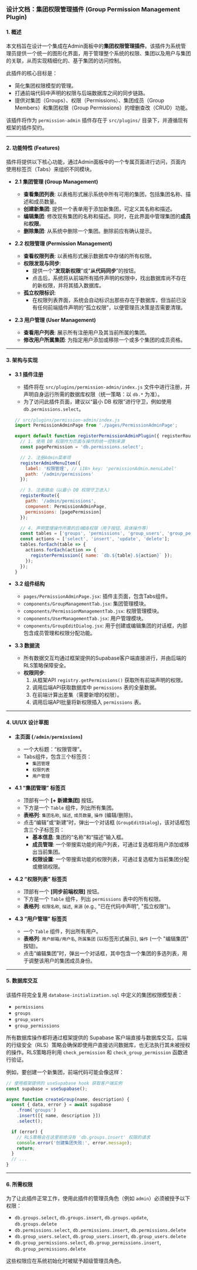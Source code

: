 ### **设计文档：集团权限管理插件 (Group Permission Management Plugin)**

#### **1. 概述**

本文档旨在设计一个集成在Admin面板中的**集团权限管理插件**。该插件为系统管理员提供一个统一的图形化界面，用于管理整个系统的权限、集团以及用户与集团的关联，从而实现精细化的、基于集团的访问控制。

此插件的核心目标是：
*   简化集团权限模型的管理。
*   打通前端代码中声明的权限与后端数据库之间的同步链路。
*   提供对集团（Groups）、权限（Permissions）、集团成员（Group Members）和集团权限（Group Permissions）的增删查改（CRUD）功能。

该插件将作为 `permission-admin` 插件存在于 `src/plugins/` 目录下，并遵循现有框架的插件契约。

---

#### **2. 功能特性 (Features)**

插件将提供以下核心功能，通过Admin面板中的一个专属页面进行访问，页面内使用标签页（Tabs）来组织不同模块。

*   **2.1 集团管理 (Group Management)**
    *   **查看集团列表**: 以表格形式展示系统中所有可用的集团，包括集团名称、描述和成员数量。
    *   **创建新集团**: 提供一个表单用于添加新集团，可定义其名称和描述。
    *   **编辑集团**: 修改现有集团的名称和描述。同时，在此界面中管理集团的**成员**和**权限**。
    *   **删除集团**: 从系统中删除一个集团。删除前应有确认提示。

*   **2.2 权限管理 (Permission Management)**
    *   **查看权限列表**: 以表格形式展示数据库中存储的所有权限。
    *   **权限发现与同步**:
        *   提供一个“**发现新权限**”或“**从代码同步**”的按钮。
        *   点击后，系统将从前端所有插件声明的权限中，找出数据库尚不存在的新权限，并将其插入数据库。
    *   **孤立权限标识**:
        *   在权限列表界面，系统会自动标识出那些存在于数据库，但当前已没有任何前端插件声明的“孤立权限”，以便管理员决策是否需要清理。

*   **2.3 用户管理 (User Management)**
    *   **查看用户列表**: 展示所有注册用户及其当前所属的集团。
    *   **修改用户所属集团**: 为指定用户添加或移除一个或多个集团的成员资格。

---

#### **3. 架构与实现**

*   **3.1 插件注册**
    *   插件将在 `src/plugins/permission-admin/index.js` 文件中进行注册，并声明自身运行所需的数据库权限（统一策略：以 `db.*` 为准）。
    *   为了访问此插件页面，建议以“最小 DB 权限”进行守卫，例如使用 `db.permissions.select`。

    ```javascript
    // src/plugins/permission-admin/index.js
    import PermissionAdminPage from './pages/PermissionAdminPage';

    export default function registerPermissionAdminPlugin({ registerRoute, registerAdminMenuItem, registerPermission }) {
      // 1. 使用 DB 权限作为页面与操作的统一控制来源
      const pagePermission = 'db.permissions.select';

      // 2. 注册Admin菜单项
      registerAdminMenuItem({
        label: '权限管理', // i18n key: 'permissionAdmin.menuLabel'
        path: '/admin/permissions'
      });

      // 3. 注册路由（以最小 DB 权限守卫进入）
      registerRoute({
        path: '/admin/permissions',
        component: PermissionAdminPage,
        permissions: [pagePermission]
      });

      // 4. 声明管理操作所需的后端DB权限（用于按钮、具体操作等）
      const tables = ['groups', 'permissions', 'group_users', 'group_permissions'];
      const actions = ['select', 'insert', 'update', 'delete'];
      tables.forEach(table => {
        actions.forEach(action => {
          registerPermission({ name: `db.${table}.${action}` });
        });
      });
    }
    ```

*   **3.2 组件结构**
    *   `pages/PermissionAdminPage.jsx`: 插件主页面，包含Tabs组件。
    *   `components/GroupManagementTab.jsx`: 集团管理模块。
    *   `components/PermissionManagementTab.jsx`: 权限管理模块。
    *   `components/UserManagementTab.jsx`: 用户管理模块。
    *   `components/GroupEditDialog.jsx`: 用于创建或编辑集团的对话框，内部包含成员管理和权限分配功能。

*   **3.3 数据流**
    *   所有数据交互均通过框架提供的Supabase客户端直接进行，并由后端的RLS策略保障安全。
    *   **权限同步**:
        1.  从框架API `registry.getPermissions()` 获取所有前端声明的权限。
        2.  调用后端API获取数据库中 `permissions` 表的全量数据。
        3.  在前端计算出差集（需要新增的权限）。
        4.  调用后端API批量将新权限插入 `permissions` 表。

---

#### **4. UI/UX 设计草图**

*   **主页面 (`/admin/permissions`)**
    *   一个大标题：“权限管理”。
    *   Tabs组件，包含三个标签页：
        *   `集团管理`
        *   `权限列表`
        *   `用户管理`

*   **4.1 “集团管理” 标签页**
    *   顶部有一个 **[+ 新建集团]** 按钮。
    *   下方是一个 `Table` 组件，列出所有集团。
    *   **表格列**: `集团名称`, `描述`, `成员数量`, `操作` (编辑/删除)。
    *   点击“编辑”或“新建”时，弹出一个对话框 (`GroupEditDialog`)，该对话框包含三个子标签页：
        *   **基本信息**: 集团的“名称”和“描述”输入框。
        *   **成员管理**: 一个带搜索功能的用户列表，可通过复选框将用户添加或移出当前集团。
        *   **权限设置**: 一个带搜索功能的权限列表，可通过复选框为当前集团分配或撤销权限。

*   **4.2 “权限列表” 标签页**
    *   顶部有一个 **[同步前端权限]** 按钮。
    *   下方是一个 `Table` 组件，列出 `permissions` 表中的所有权限。
    *   **表格列**: `权限名称`, `描述`, `来源` (e.g., "已在代码中声明", "孤立权限")。

*   **4.3 “用户管理” 标签页**
    *   一个 `Table` 组件，列出所有用户。
    *   **表格列**: `用户邮箱/用户名`, `所属集团` (以标签形式展示), `操作` (一个 "编辑集团" 按钮)。
    *   点击“编辑集团”时，弹出一个对话框，其中包含一个集团的多选列表，用于调整该用户的集团成员身份。

---

#### **5. 数据库交互**

该插件将完全复用 `database-initialization.sql` 中定义的集团权限模型表：
*   `permissions`
*   `groups`
*   `group_users`
*   `group_permissions`

所有数据库操作都将通过框架提供的 Supabase 客户端直接与数据库交互。后端的行级安全（RLS）策略会确保即使用户直接访问数据库，也无法执行其未被授权的操作。RLS策略将利用 `check_permission` 和 `check_group_permission` 函数进行验证。

例如，要创建一个新集团，前端代码可能会像这样：

```javascript
// 使用框架提供的 useSupabase hook 获取客户端实例
const supabase = useSupabase();

async function createGroup(name, description) {
  const { data, error } = await supabase
    .from('groups')
    .insert([{ name, description }])
    .select();

  if (error) {
    // RLS策略会在这里拒绝没有 'db.groups.insert' 权限的请求
    console.error('创建集团失败:', error.message);
    return;
  }
  // ...
}
```

---

#### **6. 所需权限**

为了让此插件正常工作，使用此插件的管理员角色（例如 `admin`）必须被授予以下权限：

*   `db.groups.select`, `db.groups.insert`, `db.groups.update`, `db.groups.delete`
*   `db.permissions.select`, `db.permissions.insert`, `db.permissions.delete`
*   `db.group_users.select`, `db.group_users.insert`, `db.group_users.delete`
*   `db.group_permissions.select`, `db.group_permissions.insert`, `db.group_permissions.delete`

这些权限应在系统初始化时被赋予超级管理员角色。